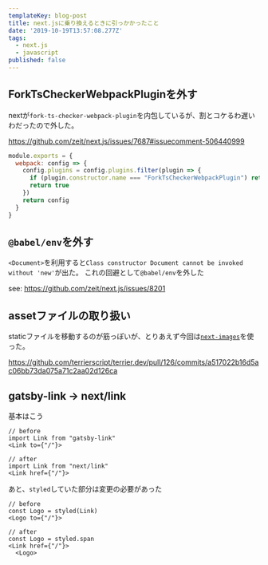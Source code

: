 ```yaml
---
templateKey: blog-post
title: next.jsに乗り換えるときに引っかかったこと
date: '2019-10-19T13:57:08.277Z'
tags:
  - next.js
  - javascript
published: false
---
```



## ForkTsCheckerWebpackPluginを外す

nextが`fork-ts-checker-webpack-plugin`を内包しているが、割とコケるわ遅いわだったので外した。

https://github.com/zeit/next.js/issues/7687#issuecomment-506440999

```js
module.exports = {
  webpack: config => {
    config.plugins = config.plugins.filter(plugin => {
      if (plugin.constructor.name === "ForkTsCheckerWebpackPlugin") return false
      return true
    })
    return config
  }
}
```

## `@babel/env`を外す


`<Document>`を利用すると`Class constructor Document cannot be invoked without 'new'`が出た。
これの回避として`@babel/env`を外した

see: https://github.com/zeit/next.js/issues/8201


## assetファイルの取り扱い

staticファイルを移動するのが筋っぽいが、とりあえず今回は[`next-images`](https://github.com/twopluszero/next-images)を使った。

https://github.com/terrierscript/terrier.dev/pull/126/commits/a517022b16d5ac06bb73da075a71c2aa02d126ca


## gatsby-link -> next/link

基本はこう

```tsx
// before 
import Link from "gatsby-link"
<Link to={"/"}>
```

```tsx
// after 
import Link from "next/link"
<Link href={"/"}>
```

あと、`styled`していた部分は変更の必要があった


```tsx
// before
const Logo = styled(Link)
<Logo to={"/"}>
```


```tsx
// after
const Logo = styled.span
<Link href={"/"}>
  <Logo>
```